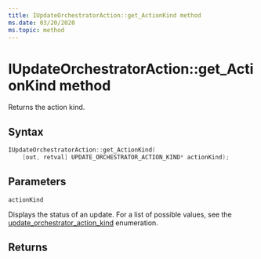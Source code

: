 ```yaml
---
title: IUpdateOrchestratorAction::get_ActionKind method
ms.date: 03/20/2020
ms.topic: method
---
```


# IUpdateOrchestratorAction::get_ActionKind method
Returns the action kind.

## Syntax
```cpp
IUpdateOrchestratorAction::get_ActionKind(
    [out, retval] UPDATE_ORCHESTRATOR_ACTION_KIND* actionKind);
```

## Parameters

`actionKind`

Displays the status of an update. For a list of possible values, see the [update_orchestrator_action_kind](/UpdateOrchestrator/updateorchestratoractionkind.md) enumeration.

## Returns
